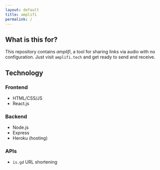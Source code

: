 ```yaml
---
layout: default
title: amplifi
permalink: /
---
```


## What is this for?

This repository contains _amplifi_, a tool for sharing links via audio with no
configuration. Just visit `amplifi.tech` and get ready to send and receive.

## Technology

### Frontend

* HTML/CSS/JS
* React.js

### Backend

* Node.js
* Express
* Heroku (hosting)

### APIs

* `is.gd` URL shortening
